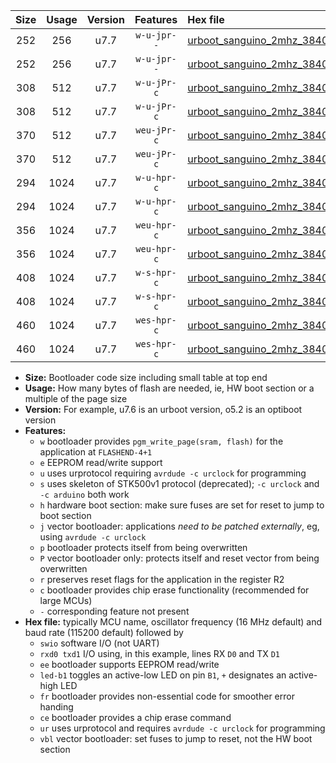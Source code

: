 |Size|Usage|Version|Features|Hex file|
|:-:|:-:|:-:|:-:|:--|
|252|256|u7.7|`w-u-jpr--`|[urboot_sanguino_2mhz_38400bps_swio_rxd0_txd1_led+b0_ur_vbl.hex](https://raw.githubusercontent.com/stefanrueger/urboot.hex/main/boards/sanguino/fcpu_2mhz/38400_bps/urboot_sanguino_2mhz_38400bps_swio_rxd0_txd1_led+b0_ur_vbl.hex)|
|252|256|u7.7|`w-u-jpr--`|[urboot_sanguino_2mhz_38400bps_swio_rxd2_txd3_led+b0_ur_vbl.hex](https://raw.githubusercontent.com/stefanrueger/urboot.hex/main/boards/sanguino/fcpu_2mhz/38400_bps/urboot_sanguino_2mhz_38400bps_swio_rxd2_txd3_led+b0_ur_vbl.hex)|
|308|512|u7.7|`w-u-jPr-c`|[urboot_sanguino_2mhz_38400bps_swio_rxd0_txd1_led+b0_fr_ce_ur_vbl.hex](https://raw.githubusercontent.com/stefanrueger/urboot.hex/main/boards/sanguino/fcpu_2mhz/38400_bps/urboot_sanguino_2mhz_38400bps_swio_rxd0_txd1_led+b0_fr_ce_ur_vbl.hex)|
|308|512|u7.7|`w-u-jPr-c`|[urboot_sanguino_2mhz_38400bps_swio_rxd2_txd3_led+b0_fr_ce_ur_vbl.hex](https://raw.githubusercontent.com/stefanrueger/urboot.hex/main/boards/sanguino/fcpu_2mhz/38400_bps/urboot_sanguino_2mhz_38400bps_swio_rxd2_txd3_led+b0_fr_ce_ur_vbl.hex)|
|370|512|u7.7|`weu-jPr-c`|[urboot_sanguino_2mhz_38400bps_swio_rxd0_txd1_ee_led+b0_fr_ce_ur_vbl.hex](https://raw.githubusercontent.com/stefanrueger/urboot.hex/main/boards/sanguino/fcpu_2mhz/38400_bps/urboot_sanguino_2mhz_38400bps_swio_rxd0_txd1_ee_led+b0_fr_ce_ur_vbl.hex)|
|370|512|u7.7|`weu-jPr-c`|[urboot_sanguino_2mhz_38400bps_swio_rxd2_txd3_ee_led+b0_fr_ce_ur_vbl.hex](https://raw.githubusercontent.com/stefanrueger/urboot.hex/main/boards/sanguino/fcpu_2mhz/38400_bps/urboot_sanguino_2mhz_38400bps_swio_rxd2_txd3_ee_led+b0_fr_ce_ur_vbl.hex)|
|294|1024|u7.7|`w-u-hpr-c`|[urboot_sanguino_2mhz_38400bps_swio_rxd0_txd1_led+b0_fr_ce_ur.hex](https://raw.githubusercontent.com/stefanrueger/urboot.hex/main/boards/sanguino/fcpu_2mhz/38400_bps/urboot_sanguino_2mhz_38400bps_swio_rxd0_txd1_led+b0_fr_ce_ur.hex)|
|294|1024|u7.7|`w-u-hpr-c`|[urboot_sanguino_2mhz_38400bps_swio_rxd2_txd3_led+b0_fr_ce_ur.hex](https://raw.githubusercontent.com/stefanrueger/urboot.hex/main/boards/sanguino/fcpu_2mhz/38400_bps/urboot_sanguino_2mhz_38400bps_swio_rxd2_txd3_led+b0_fr_ce_ur.hex)|
|356|1024|u7.7|`weu-hpr-c`|[urboot_sanguino_2mhz_38400bps_swio_rxd0_txd1_ee_led+b0_fr_ce_ur.hex](https://raw.githubusercontent.com/stefanrueger/urboot.hex/main/boards/sanguino/fcpu_2mhz/38400_bps/urboot_sanguino_2mhz_38400bps_swio_rxd0_txd1_ee_led+b0_fr_ce_ur.hex)|
|356|1024|u7.7|`weu-hpr-c`|[urboot_sanguino_2mhz_38400bps_swio_rxd2_txd3_ee_led+b0_fr_ce_ur.hex](https://raw.githubusercontent.com/stefanrueger/urboot.hex/main/boards/sanguino/fcpu_2mhz/38400_bps/urboot_sanguino_2mhz_38400bps_swio_rxd2_txd3_ee_led+b0_fr_ce_ur.hex)|
|408|1024|u7.7|`w-s-hpr-c`|[urboot_sanguino_2mhz_38400bps_swio_rxd0_txd1_led+b0_fr_ce.hex](https://raw.githubusercontent.com/stefanrueger/urboot.hex/main/boards/sanguino/fcpu_2mhz/38400_bps/urboot_sanguino_2mhz_38400bps_swio_rxd0_txd1_led+b0_fr_ce.hex)|
|408|1024|u7.7|`w-s-hpr-c`|[urboot_sanguino_2mhz_38400bps_swio_rxd2_txd3_led+b0_fr_ce.hex](https://raw.githubusercontent.com/stefanrueger/urboot.hex/main/boards/sanguino/fcpu_2mhz/38400_bps/urboot_sanguino_2mhz_38400bps_swio_rxd2_txd3_led+b0_fr_ce.hex)|
|460|1024|u7.7|`wes-hpr-c`|[urboot_sanguino_2mhz_38400bps_swio_rxd0_txd1_ee_led+b0_fr_ce.hex](https://raw.githubusercontent.com/stefanrueger/urboot.hex/main/boards/sanguino/fcpu_2mhz/38400_bps/urboot_sanguino_2mhz_38400bps_swio_rxd0_txd1_ee_led+b0_fr_ce.hex)|
|460|1024|u7.7|`wes-hpr-c`|[urboot_sanguino_2mhz_38400bps_swio_rxd2_txd3_ee_led+b0_fr_ce.hex](https://raw.githubusercontent.com/stefanrueger/urboot.hex/main/boards/sanguino/fcpu_2mhz/38400_bps/urboot_sanguino_2mhz_38400bps_swio_rxd2_txd3_ee_led+b0_fr_ce.hex)|

- **Size:** Bootloader code size including small table at top end
- **Usage:** How many bytes of flash are needed, ie, HW boot section or a multiple of the page size
- **Version:** For example, u7.6 is an urboot version, o5.2 is an optiboot version
- **Features:**
  + `w` bootloader provides `pgm_write_page(sram, flash)` for the application at `FLASHEND-4+1`
  + `e` EEPROM read/write support
  + `u` uses urprotocol requiring `avrdude -c urclock` for programming
  + `s` uses skeleton of STK500v1 protocol (deprecated); `-c urclock` and `-c arduino` both work
  + `h` hardware boot section: make sure fuses are set for reset to jump to boot section
  + `j` vector bootloader: applications *need to be patched externally*, eg, using `avrdude -c urclock`
  + `p` bootloader protects itself from being overwritten
  + `P` vector bootloader only: protects itself and reset vector from being overwritten
  + `r` preserves reset flags for the application in the register R2
  + `c` bootloader provides chip erase functionality (recommended for large MCUs)
  + `-` corresponding feature not present
- **Hex file:** typically MCU name, oscillator frequency (16 MHz default) and baud rate (115200 default) followed by
  + `swio` software I/O (not UART)
  + `rxd0 txd1` I/O using, in this example, lines RX `D0` and TX `D1`
  + `ee` bootloader supports EEPROM read/write
  + `led-b1` toggles an active-low LED on pin `B1`, `+` designates an active-high LED
  + `fr` bootloader provides non-essential code for smoother error handing
  + `ce` bootloader provides a chip erase command
  + `ur` uses urprotocol and requires `avrdude -c urclock` for programming
  + `vbl` vector bootloader: set fuses to jump to reset, not the HW boot section
